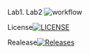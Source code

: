 Lab1. Lab2
![workflow](https://github.com/DonisioRash/sem/actions/workflows/main.yml/badge.svg)

License[![LICENSE](https://img.shields.io/github/license/DonisioRash/sem.svg?style=flat-square)](https://github.com/DonisioRash/sem/blob/master/LICENSE)

Realease[![Releases](https://img.shields.io/github/release/DonisioRash/sem/all.svg?style=flat-square)](https://github.com/DonisioRash/sem/releases)